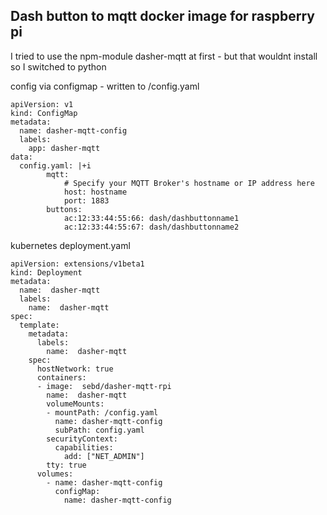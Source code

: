 ## Dash button to mqtt docker image for raspberry pi

I tried to use the npm-module dasher-mqtt at first - but that wouldnt install so I switched to python


config via configmap - written to /config.yaml


```
apiVersion: v1
kind: ConfigMap
metadata:
  name: dasher-mqtt-config
  labels:
    app: dasher-mqtt
data:
  config.yaml: |+i   
        mqtt:
            # Specify your MQTT Broker's hostname or IP address here
            host: hostname
            port: 1883
        buttons:
            ac:12:33:44:55:66: dash/dashbuttonname1
            ac:12:33:44:55:67: dash/dashbuttonname2
```


kubernetes deployment.yaml
```
apiVersion: extensions/v1beta1
kind: Deployment
metadata:
  name:  dasher-mqtt
  labels:
    name:  dasher-mqtt
spec:
  template:
    metadata:
      labels:
        name:  dasher-mqtt
    spec:
      hostNetwork: true
      containers:
      - image:  sebd/dasher-mqtt-rpi
        name:  dasher-mqtt
        volumeMounts:
        - mountPath: /config.yaml
          name: dasher-mqtt-config
          subPath: config.yaml
        securityContext:
          capabilities:
            add: ["NET_ADMIN"]    
        tty: true
      volumes:
        - name: dasher-mqtt-config
          configMap:
            name: dasher-mqtt-config
```

